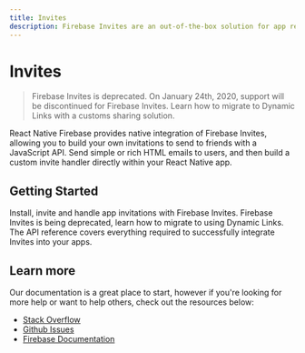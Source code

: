 ```yaml
---
title: Invites
description: Firebase Invites are an out-of-the-box solution for app referrals and sharing via email or SMS.
---
```


# Invites

> Firebase Invites is deprecated. On January 24th, 2020, support will be discontinued for Firebase Invites. Learn how to migrate to <Anchor href="/migrate-to-dynamic-links">Dynamic Links</Anchor> with a customs sharing solution.

React Native Firebase provides native integration of Firebase Invites, allowing you to build your own invitations
to send to friends with a JavaScript API. Send simple or rich HTML emails to users, and then build a custom invite
handler directly within your React Native app.

<Youtube id="LkaIJCZ_HyM" />

## Getting Started

<Grid>
	<Block
		icon="build"
		color="#ffc107"
		title="Quick Start"
		to="/quick-start"
	>
    Install, invite and handle app invitations with Firebase Invites.
	</Block>
  <Block
    icon="warning"
    color="#f44336"
    title="Migrating to Dynamic Links"
    to="/migrate-to-dynamic-links"
  >
    Firebase Invites is being deprecated, learn how to migrate to using Dynamic Links.
  </Block>
  <Block
		icon="layers"
		color="#03A9F4"
		title="Reference"
		to="/reference"
	>
    The API reference covers everything required to successfully integrate Invites into your apps.
	</Block>
</Grid>

## Learn more

Our documentation is a great place to start, however if you're looking for more help or want to help others,
check out the resources below:

- [Stack Overflow](https://stackoverflow.com/questions/tagged/react-native-firebase-invites)
- [Github Issues](https://github.com/invertase/react-native-firebase/labels/Service%3A%20Invites)
- [Firebase Documentation](https://firebase.google.com/docs/perf-mon?utm_source=invertase&utm_medium=react-native-firebase&utm_campaign=invites)
